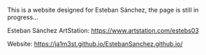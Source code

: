 This is a website designed for Esteban Sánchez, the page is still in progress...

Esteban Sánchez ArtStation: https://www.artstation.com/estebs03

Website: https://ja1m3st.github.io/EstebanSanchez.github.io/
